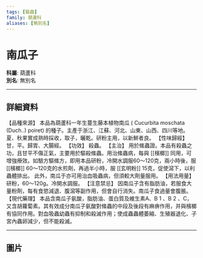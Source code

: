 ```yaml
---
tags: [驅蟲]
family: 葫蘆科
aliases: [無別名]
---
```


# 南瓜子

**科屬**: 葫蘆科  
**別名**: 無別名  

---

## 詳細資料
【品種來源】
本品為葫蘆科一年生蔓生藤本植物南瓜 (
Cucurbita moschata
(Duch..) poiret) 的種子。主產于浙江、江蘇、河北、山東、山西、四川等地。夏、秋果實成熟時採收，取子，曬乾。研粉主用，以新鮮者良。
【性味歸經】
甘，平。歸胃、大腸經。
【功效】
殺蟲。
【主治】
用於絛蟲證。本品有殺蟲之功，且甘平不傷正氣，主要用於驅殺絛蟲。用治絛蟲病，每與 [[檳榔]] 同用，可增強療效。如驗方驅絛方，即用本品研粉，冷開水調服60～120克，兩小時後，服 [[檳榔]] 60～120克的水煎劑，再過半小時，服 [[玄明粉]] 15克，促使瀉下，以利蟲體排出。
此外，南瓜于亦可用治血吸蟲病，但須較大劑量服用。
【用法用量】
研粉，60～120g。冷開水調服。
【注意禁忌】
因南瓜子含有脂肪油，若服食大量粉劑，每有食慾減退、腹瀉等副作用，但會自行消失。南瓜子食過量會腹脹。
【現代藥理】
本品含南瓜子氨酸，脂肪油、蛋白質及維生素A、B
1
、B
2
、C，又含胡蘿蔔素。其有效成分南瓜子氨酸對絛蟲的中段及後段有麻痹作用，并與檳榔有協同作用。對血吸蟲幼蟲有抑制和殺滅作用；使成蟲蟲體萎縮、生殖器退化、子宮內蟲卵減少，但不能殺滅。

---

## 圖片
